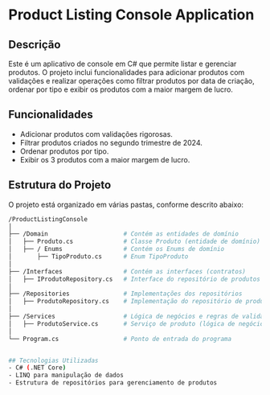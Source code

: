 # Product Listing Console Application

## Descrição
Este é um aplicativo de console em C# que permite listar e gerenciar produtos. O projeto inclui funcionalidades para adicionar produtos com validações e realizar operações como filtrar produtos por data de criação, ordenar por tipo e exibir os produtos com a maior margem de lucro.

## Funcionalidades
- Adicionar produtos com validações rigorosas.
- Filtrar produtos criados no segundo trimestre de 2024.
- Ordenar produtos por tipo.
- Exibir os 3 produtos com a maior margem de lucro.

## Estrutura do Projeto
O projeto está organizado em várias pastas, conforme descrito abaixo:

```bash
/ProductListingConsole
│
├── /Domain                     # Contém as entidades de domínio
│   ├── Produto.cs              # Classe Produto (entidade de domínio)
│   ├── / Enums                 # Contém os Enums de domínio
│       ├── TipoProduto.cs      # Enum TipoProduto
│
├── /Interfaces                 # Contém as interfaces (contratos)
│   ├── IProdutoRepository.cs   # Interface do repositório de produtos
│
├── /Repositories               # Implementações dos repositórios
│   ├── ProdutoRepository.cs    # Implementação do repositório de produtos
│
├── /Services                   # Lógica de negócios e regras de validação
│   ├── ProdutoService.cs       # Serviço de produto (lógica de negócios)
│
└── Program.cs                  # Ponto de entrada do programa


## Tecnologias Utilizadas
- C# (.NET Core)
- LINQ para manipulação de dados
- Estrutura de repositórios para gerenciamento de produtos
